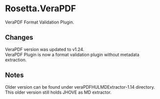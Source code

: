# Rosetta.VeraPDF
VeraPDF Format Validation Plugin.
## Changes
VeraPDF version was updated to v1.24.\
VeraPDF Plugin is now a format validation plugin without metadata extraction.
## Notes
Older version can be found under veraPDFHULMDExtractor-1.14 directory. This older version still holds JHOVE as MD extractor.